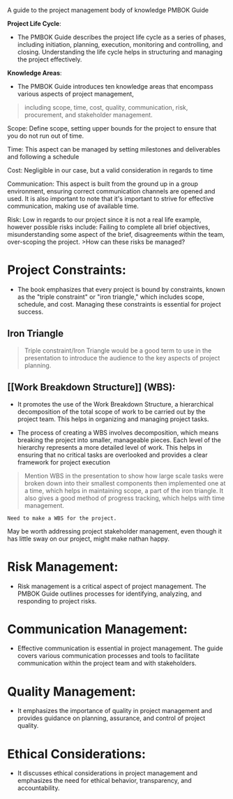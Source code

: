 

A guide to the project management body of knowledge PMBOK Guide 

**Project Life Cycle**:

- The PMBOK Guide describes the project life cycle as a series of phases, including initiation, planning, execution, monitoring and controlling, and closing. Understanding the life cycle helps in structuring and managing the project effectively.

**Knowledge Areas**:

- The PMBOK Guide introduces ten knowledge areas that encompass various aspects of project management,

>including scope, time, cost, quality, communication, risk, procurement, and stakeholder management.

Scope: Define scope, setting upper bounds for the project to ensure that you do not run out of time. 

Time: This aspect can be managed by setting milestones and deliverables and following a schedule  

Cost: Negligible in our case, but a valid consideration in regards to time 

Communication: This aspect is built from the ground up in a group environment, ensuring correct communication channels are opened and used. It is also important to note that it's important to strive for effective communication, making use of available time.

Risk: Low in regards to our project since it is not a real life example, however possible risks include: Failing to complete all brief objectives, misunderstanding some aspect of the brief, disagreements within the team, over-scoping the project. >How can these risks be managed?

# **Project Constraints**:

- The book emphasizes that every project is bound by constraints, known as the "triple constraint" or "iron triangle," which includes scope, schedule, and cost. Managing these constraints is essential for project success.
## Iron Triangle
>Triple constraint/Iron Triangle would be a good term to use in the presentation to introduce the audience to the key aspects of project planning. 


## **[[Work Breakdown Structure]] (WBS)**:


- It promotes the use of the Work Breakdown Structure, a hierarchical decomposition of the total scope of work to be carried out by the project team. This helps in organizing and managing project tasks.

- The process of creating a WBS involves decomposition, which means breaking the project into smaller, manageable pieces. Each level of the hierarchy represents a more detailed level of work. This helps in ensuring that no critical tasks are overlooked and provides a clear framework for project execution

>Mention WBS in the presentation to show how large scale tasks were broken down into their smallest components then implemented one at a time, which helps in maintaining scope, a part of the iron triangle. It also gives a good method of progress tracking, which helps with time management. 

	Need to make a WBS for the project.



May be worth addressing project stakeholder management, even though it has little sway on our project, might make nathan happy.


# **Risk Management**:

- Risk management is a critical aspect of project management. The PMBOK Guide outlines processes for identifying, analyzing, and responding to project risks.

# **Communication Management**:

- Effective communication is essential in project management. The guide covers various communication processes and tools to facilitate communication within the project team and with stakeholders.
# **Quality Management**:

- It emphasizes the importance of quality in project management and provides guidance on planning, assurance, and control of project quality.

# **Ethical Considerations**:

- It discusses ethical considerations in project management and emphasizes the need for ethical behavior, transparency, and accountability.